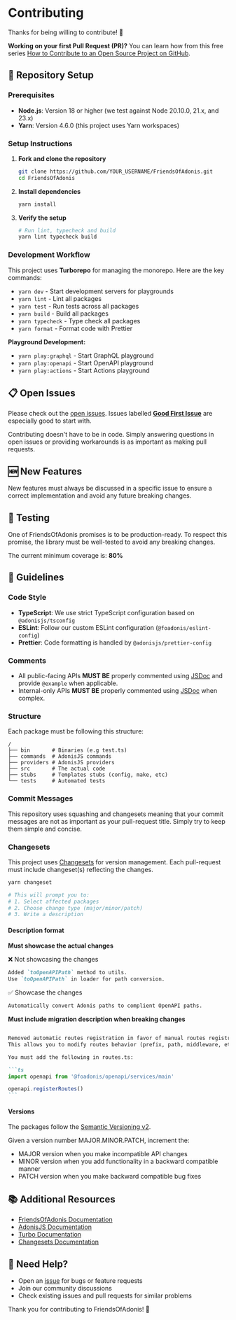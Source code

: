# Contributing

Thanks for being willing to contribute! 🙏

**Working on your first Pull Request (PR)?** You can learn how from this free series [How to Contribute to an Open Source Project on GitHub](https://app.egghead.io/playlists/how-to-contribute-to-an-open-source-project-on-github).

## 🚀 Repository Setup

### Prerequisites

- **Node.js**: Version 18 or higher (we test against Node 20.10.0, 21.x, and 23.x)
- **Yarn**: Version 4.6.0 (this project uses Yarn workspaces)

### Setup Instructions

1. **Fork and clone the repository**
   ```bash
   git clone https://github.com/YOUR_USERNAME/FriendsOfAdonis.git
   cd FriendsOfAdonis
   ```

2. **Install dependencies**
   ```bash
   yarn install
   ```

3. **Verify the setup**
   ```bash
   # Run lint, typecheck and build
   yarn lint typecheck build
   ```

### Development Workflow

This project uses **Turborepo** for managing the monorepo. Here are the key commands:

- `yarn dev` - Start development servers for playgrounds
- `yarn lint` - Lint all packages
- `yarn test` - Run tests across all packages
- `yarn build` - Build all packages
- `yarn typecheck` - Type check all packages
- `yarn format` - Format code with Prettier

**Playground Development:**
- `yarn play:graphql` - Start GraphQL playground
- `yarn play:openapi` - Start OpenAPI playground  
- `yarn play:actions` - Start Actions playground

## 📋 Open Issues

Please check out the [open issues](https://github.com/FriendsOfAdonis/FriendsOfAdonis/issues). Issues labelled [**Good First Issue**](https://github.com/FriendsOfAdonis/FriendsOfAdonis/issues?q=is%3Aissue+is%3Aopen+label%3A%22good+first+issue%22) are especially good to start with.

Contributing doesn't have to be in code. Simply answering questions in open issues or providing workarounds is as important as making pull requests.

## 🆕 New Features

New features must always be discussed in a specific issue to ensure a correct implementation and avoid any future breaking changes.

## 🧪 Testing

One of FriendsOfAdonis promises is to be production-ready. To respect this promise, the library must be well-tested to avoid any breaking changes.

The current minimum coverage is: **80%**

## 🎨 Guidelines

### Code Style

- **TypeScript**: We use strict TypeScript configuration based on `@adonisjs/tsconfig`
- **ESLint**: Follow our custom ESLint configuration (`@foadonis/eslint-config`)
- **Prettier**: Code formatting is handled by `@adonisjs/prettier-config`

### Comments

- All public-facing APIs **MUST BE** properly commented using [JSDoc](https://jsdoc.app/) and provide `@example` when applicable.
- Internal-only APIs **MUST BE** properly commented using [JSDoc](https://jsdoc.app/) when complex.

### Structure

Each package must be following this structure:

```
/
├── bin       # Binaries (e.g test.ts) 
├── commands  # AdonisJS commands
├── providers # AdonisJS providers
├── src       # The actual code
├── stubs     # Templates stubs (config, make, etc)
└── tests     # Automated tests
```

### Commit Messages

This repository uses squashing and changesets meaning that your commit messages are not as important as your pull-request title. Simply try to keep them simple and concise.

### Changesets

This project uses [Changesets](https://github.com/changesets/changesets) for version management. Each pull-request must include changeset(s) reflecting the changes.

```bash
yarn changeset

# This will prompt you to:
# 1. Select affected packages
# 2. Choose change type (major/minor/patch)
# 3. Write a description
```

#### Description format

**Must showcase the actual changes**

❌ Not showcasing the changes
```md
Added `toOpenAPIPath` method to utils.
Use `toOpenAPIPath` in loader for path conversion.
```

✅ Showcase the changes
```md
Automatically convert Adonis paths to complient OpenAPI paths.
```

**Must include migration description when breaking changes**
````md

Removed automatic routes registration in favor of manual routes registration.
This allows you to modify routes behavior (prefix, path, middleware, etc).

You must add the following in routes.ts:

```ts
import openapi from '@foadonis/openapi/services/main'

openapi.registerRoutes()
```
````

#### Versions

The packages follow the [Semantic Versioning v2](https://semver.org/).

Given a version number MAJOR.MINOR.PATCH, increment the:

- MAJOR version when you make incompatible API changes
- MINOR version when you add functionality in a backward compatible manner
- PATCH version when you make backward compatible bug fixes

## 📚 Additional Resources

- [FriendsOfAdonis Documentation](https://friendsofadonis.com/)
- [AdonisJS Documentation](https://docs.adonisjs.com/)
- [Turbo Documentation](https://turbo.build/repo/docs)
- [Changesets Documentation](https://github.com/changesets/changesets)

## 🤝 Need Help?

- Open an [issue](https://github.com/FriendsOfAdonis/FriendsOfAdonis/issues) for bugs or feature requests
- Join our community discussions
- Check existing issues and pull requests for similar problems

Thank you for contributing to FriendsOfAdonis! 🎉
